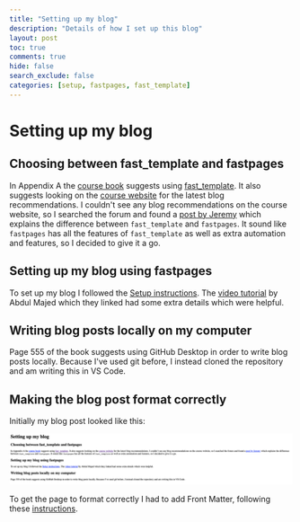```yaml
---
title: "Setting up my blog"
description: "Details of how I set up this blog"
layout: post
toc: true
comments: true
hide: false
search_exclude: false
categories: [setup, fastpages, fast_template]
---
```


# Setting up my blog

## Choosing between fast_template and fastpages
In Appendix A the [course
book](https://www.amazon.co.uk/Deep-Learning-Coders-fastai-PyTorch/dp/1492045527)
suggests using [fast_template](https://github.com/fastai/fast_template). It also
suggests looking on the [course website](https://course.fast.ai/) for the latest blog
recommendations. I couldn't see any blog recommendations on the course website, so I
searched the forum and found a [post by
Jeremy](https://forums.fast.ai/t/about-the-nbdev-fastpages-category/61743) which
explains the difference between `fast_template` and `fastpages`. It sound like
`fastpages` has all the features of `fast_template` as well as extra automation and
features, so I decided to give it a go.

## Setting up my blog using fastpages
To set up my blog I followed the [Setup
instructions](https://github.com/fastai/fastpages#setup-instructions). The [video
tutorial](https://www.youtube.com/watch?v=L0boq3zqazI&ab_channel=1littlecoder) by Abdul
Majed which they linked had some extra details which were helpful.

## Writing blog posts locally on my computer
Page 555 of the book suggests using GitHub Desktop in order to write blog posts locally.
Because I've used git before, I instead cloned the repository and am writing this in VS
Code.

## Making the blog post format correctly
Initially my blog post looked like this:

![Bad formatting](images/bad_formatting.png)

To get the page to format correctly I had to add Front Matter, following these
[instructions](https://github.com/fastai/fastpages#customizing-blog-posts-with-front-matter).
